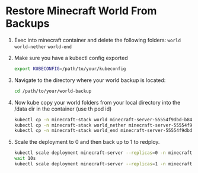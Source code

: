 # Restore Minecraft World From Backups

1. Exec into minecraft container and delete the following folders: `world` `world-nether` `world-end`
2. Make sure you have a kubectl config exported
    ```bash
    export KUBECONFIG=/path/to/your/kubeconfig
    ```
3. Navigate to the directory where your world backup is located:
    ```bash
    cd /path/to/your/world-backup
    ```

4. Now kube copy your world folders from your local directory into the /data dir in the container (use th pod id)

    ```bash
    kubectl cp -n minecraft-stack world minecraft-server-55554f9dbd-b84zx:/data
    kubectl cp -n minecraft-stack world_nether minecraft-server-55554f9dbd-b84zx:/data
    kubectl cp -n minecraft-stack world_end minecraft-server-55554f9dbd-b84zx:/data
    ```

5. Scale the deployment to 0 and then back up to 1 to redploy.

    ```bash
    kubectl scale deployment minecraft-server --replicas=0 -n minecraft-stack
    wait 10s
    kubectl scale deployment minecraft-server --replicas=1 -n minecraft-stack

    ```

  